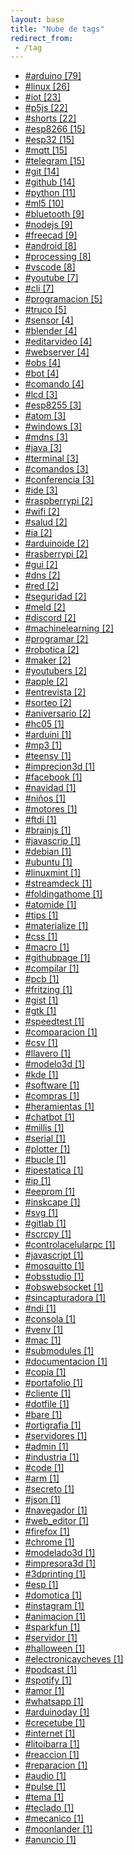 ```yaml
---
layout: base
title: "Nube de tags"
redirect_from:
 - /tag
---
```


<div class="link-list">
	<ul>
		<li>
			<a href="/tag/arduino">#arduino [79]</a>
		</li>
		<li>
			<a href="/tag/linux">#linux [26]</a>
		</li>
		<li>
			<a href="/tag/iot">#iot [23]</a>
		</li>
		<li>
			<a href="/tag/p5js">#p5js [22]</a>
		</li>
		<li>
			<a href="/tag/shorts">#shorts [22]</a>
		</li>
		<li>
			<a href="/tag/esp8266">#esp8266 [15]</a>
		</li>
		<li>
			<a href="/tag/esp32">#esp32 [15]</a>
		</li>
		<li>
			<a href="/tag/mqtt">#mqtt [15]</a>
		</li>
		<li>
			<a href="/tag/telegram">#telegram [15]</a>
		</li>
		<li>
			<a href="/tag/git">#git [14]</a>
		</li>
		<li>
			<a href="/tag/github">#github [14]</a>
		</li>
		<li>
			<a href="/tag/python">#python [11]</a>
		</li>
		<li>
			<a href="/tag/ml5">#ml5 [10]</a>
		</li>
		<li>
			<a href="/tag/bluetooth">#bluetooth [9]</a>
		</li>
		<li>
			<a href="/tag/nodejs">#nodejs [9]</a>
		</li>
		<li>
			<a href="/tag/freecad">#freecad [9]</a>
		</li>
		<li>
			<a href="/tag/android">#android [8]</a>
		</li>
		<li>
			<a href="/tag/processing">#processing [8]</a>
		</li>
		<li>
			<a href="/tag/vscode">#vscode [8]</a>
		</li>
		<li>
			<a href="/tag/youtube">#youtube [7]</a>
		</li>
		<li>
			<a href="/tag/cli">#cli [7]</a>
		</li>
		<li>
			<a href="/tag/programacion">#programacion [5]</a>
		</li>
		<li>
			<a href="/tag/truco">#truco [5]</a>
		</li>
		<li>
			<a href="/tag/sensor">#sensor [4]</a>
		</li>
		<li>
			<a href="/tag/blender">#blender [4]</a>
		</li>
		<li>
			<a href="/tag/editarvideo">#editarvideo [4]</a>
		</li>
		<li>
			<a href="/tag/webserver">#webserver [4]</a>
		</li>
		<li>
			<a href="/tag/obs">#obs [4]</a>
		</li>
		<li>
			<a href="/tag/bot">#bot [4]</a>
		</li>
		<li>
			<a href="/tag/comando">#comando [4]</a>
		</li>
		<li>
			<a href="/tag/lcd">#lcd [3]</a>
		</li>
		<li>
			<a href="/tag/esp8255">#esp8255 [3]</a>
		</li>
		<li>
			<a href="/tag/atom">#atom [3]</a>
		</li>
		<li>
			<a href="/tag/windows">#windows [3]</a>
		</li>
		<li>
			<a href="/tag/mdns">#mdns [3]</a>
		</li>
		<li>
			<a href="/tag/java">#java [3]</a>
		</li>
		<li>
			<a href="/tag/terminal">#terminal [3]</a>
		</li>
		<li>
			<a href="/tag/comandos">#comandos [3]</a>
		</li>
		<li>
			<a href="/tag/conferencia">#conferencia [3]</a>
		</li>
		<li>
			<a href="/tag/ide">#ide [3]</a>
		</li>
		<li>
			<a href="/tag/raspberrypi">#raspberrypi [2]</a>
		</li>
		<li>
			<a href="/tag/wifi">#wifi [2]</a>
		</li>
		<li>
			<a href="/tag/salud">#salud [2]</a>
		</li>
		<li>
			<a href="/tag/ia">#ia [2]</a>
		</li>
		<li>
			<a href="/tag/arduinoide">#arduinoide [2]</a>
		</li>
		<li>
			<a href="/tag/rasberrypi">#rasberrypi [2]</a>
		</li>
		<li>
			<a href="/tag/gui">#gui [2]</a>
		</li>
		<li>
			<a href="/tag/dns">#dns [2]</a>
		</li>
		<li>
			<a href="/tag/red">#red [2]</a>
		</li>
		<li>
			<a href="/tag/seguridad">#seguridad [2]</a>
		</li>
		<li>
			<a href="/tag/meld">#meld [2]</a>
		</li>
		<li>
			<a href="/tag/discord">#discord [2]</a>
		</li>
		<li>
			<a href="/tag/machinelearning">#machinelearning [2]</a>
		</li>
		<li>
			<a href="/tag/programar">#programar [2]</a>
		</li>
		<li>
			<a href="/tag/robotica">#robotica [2]</a>
		</li>
		<li>
			<a href="/tag/maker">#maker [2]</a>
		</li>
		<li>
			<a href="/tag/youtubers">#youtubers [2]</a>
		</li>
		<li>
			<a href="/tag/apple">#apple [2]</a>
		</li>
		<li>
			<a href="/tag/entrevista">#entrevista [2]</a>
		</li>
		<li>
			<a href="/tag/sorteo">#sorteo [2]</a>
		</li>
		<li>
			<a href="/tag/aniversario">#aniversario [2]</a>
		</li>
		<li>
			<a href="/tag/hc05">#hc05 [1]</a>
		</li>
		<li>
			<a href="/tag/arduini">#arduini [1]</a>
		</li>
		<li>
			<a href="/tag/mp3">#mp3 [1]</a>
		</li>
		<li>
			<a href="/tag/teensy">#teensy [1]</a>
		</li>
		<li>
			<a href="/tag/imprecion3d">#imprecion3d [1]</a>
		</li>
		<li>
			<a href="/tag/facebook">#facebook [1]</a>
		</li>
		<li>
			<a href="/tag/navidad">#navidad [1]</a>
		</li>
		<li>
			<a href="/tag/niños">#niños [1]</a>
		</li>
		<li>
			<a href="/tag/motores">#motores [1]</a>
		</li>
		<li>
			<a href="/tag/ftdi">#ftdi [1]</a>
		</li>
		<li>
			<a href="/tag/brainjs">#brainjs [1]</a>
		</li>
		<li>
			<a href="/tag/javascrip">#javascrip [1]</a>
		</li>
		<li>
			<a href="/tag/debian">#debian [1]</a>
		</li>
		<li>
			<a href="/tag/ubuntu">#ubuntu [1]</a>
		</li>
		<li>
			<a href="/tag/linuxmint">#linuxmint [1]</a>
		</li>
		<li>
			<a href="/tag/streamdeck">#streamdeck [1]</a>
		</li>
		<li>
			<a href="/tag/foldingathome">#foldingathome [1]</a>
		</li>
		<li>
			<a href="/tag/atomide">#atomide [1]</a>
		</li>
		<li>
			<a href="/tag/tips">#tips [1]</a>
		</li>
		<li>
			<a href="/tag/materialize">#materialize [1]</a>
		</li>
		<li>
			<a href="/tag/css">#css [1]</a>
		</li>
		<li>
			<a href="/tag/macro">#macro [1]</a>
		</li>
		<li>
			<a href="/tag/githubpage">#githubpage [1]</a>
		</li>
		<li>
			<a href="/tag/compilar">#compilar [1]</a>
		</li>
		<li>
			<a href="/tag/pcb">#pcb [1]</a>
		</li>
		<li>
			<a href="/tag/fritzing">#fritzing [1]</a>
		</li>
		<li>
			<a href="/tag/gist">#gist [1]</a>
		</li>
		<li>
			<a href="/tag/gtk">#gtk [1]</a>
		</li>
		<li>
			<a href="/tag/speedtest">#speedtest [1]</a>
		</li>
		<li>
			<a href="/tag/comparacion">#comparacion [1]</a>
		</li>
		<li>
			<a href="/tag/csv">#csv [1]</a>
		</li>
		<li>
			<a href="/tag/llavero">#llavero [1]</a>
		</li>
		<li>
			<a href="/tag/modelo3d">#modelo3d [1]</a>
		</li>
		<li>
			<a href="/tag/kde">#kde [1]</a>
		</li>
		<li>
			<a href="/tag/software">#software [1]</a>
		</li>
		<li>
			<a href="/tag/compras">#compras [1]</a>
		</li>
		<li>
			<a href="/tag/heramientas">#heramientas [1]</a>
		</li>
		<li>
			<a href="/tag/chatbot">#chatbot [1]</a>
		</li>
		<li>
			<a href="/tag/millis">#millis [1]</a>
		</li>
		<li>
			<a href="/tag/serial">#serial [1]</a>
		</li>
		<li>
			<a href="/tag/plotter">#plotter [1]</a>
		</li>
		<li>
			<a href="/tag/bucle">#bucle [1]</a>
		</li>
		<li>
			<a href="/tag/ipestatica">#ipestatica [1]</a>
		</li>
		<li>
			<a href="/tag/ip">#ip [1]</a>
		</li>
		<li>
			<a href="/tag/eeprom">#eeprom [1]</a>
		</li>
		<li>
			<a href="/tag/inskcape">#inskcape [1]</a>
		</li>
		<li>
			<a href="/tag/svg">#svg [1]</a>
		</li>
		<li>
			<a href="/tag/gitlab">#gitlab [1]</a>
		</li>
		<li>
			<a href="/tag/scrcpy">#scrcpy [1]</a>
		</li>
		<li>
			<a href="/tag/controlacelularpc">#controlacelularpc [1]</a>
		</li>
		<li>
			<a href="/tag/javascript">#javascript [1]</a>
		</li>
		<li>
			<a href="/tag/mosquitto">#mosquitto [1]</a>
		</li>
		<li>
			<a href="/tag/obsstudio">#obsstudio [1]</a>
		</li>
		<li>
			<a href="/tag/obswebsocket">#obswebsocket [1]</a>
		</li>
		<li>
			<a href="/tag/sincapturadora">#sincapturadora [1]</a>
		</li>
		<li>
			<a href="/tag/ndi">#ndi [1]</a>
		</li>
		<li>
			<a href="/tag/consola">#consola [1]</a>
		</li>
		<li>
			<a href="/tag/venv">#venv [1]</a>
		</li>
		<li>
			<a href="/tag/mac">#mac [1]</a>
		</li>
		<li>
			<a href="/tag/submodules">#submodules [1]</a>
		</li>
		<li>
			<a href="/tag/documentacion">#documentacion [1]</a>
		</li>
		<li>
			<a href="/tag/copia">#copia [1]</a>
		</li>
		<li>
			<a href="/tag/portafolio">#portafolio [1]</a>
		</li>
		<li>
			<a href="/tag/cliente">#cliente [1]</a>
		</li>
		<li>
			<a href="/tag/dotfile">#dotfile [1]</a>
		</li>
		<li>
			<a href="/tag/bare">#bare [1]</a>
		</li>
		<li>
			<a href="/tag/ortigrafia">#ortigrafia [1]</a>
		</li>
		<li>
			<a href="/tag/servidores">#servidores [1]</a>
		</li>
		<li>
			<a href="/tag/admin">#admin [1]</a>
		</li>
		<li>
			<a href="/tag/industria">#industria [1]</a>
		</li>
		<li>
			<a href="/tag/code">#code [1]</a>
		</li>
		<li>
			<a href="/tag/arm">#arm [1]</a>
		</li>
		<li>
			<a href="/tag/secreto">#secreto [1]</a>
		</li>
		<li>
			<a href="/tag/json">#json [1]</a>
		</li>
		<li>
			<a href="/tag/navegador">#navegador [1]</a>
		</li>
		<li>
			<a href="/tag/web_editor">#web_editor [1]</a>
		</li>
		<li>
			<a href="/tag/firefox">#firefox [1]</a>
		</li>
		<li>
			<a href="/tag/chrome">#chrome [1]</a>
		</li>
		<li>
			<a href="/tag/modelado3d">#modelado3d [1]</a>
		</li>
		<li>
			<a href="/tag/impresora3d">#impresora3d [1]</a>
		</li>
		<li>
			<a href="/tag/3dprinting">#3dprinting [1]</a>
		</li>
		<li>
			<a href="/tag/esp">#esp [1]</a>
		</li>
		<li>
			<a href="/tag/domotica">#domotica [1]</a>
		</li>
		<li>
			<a href="/tag/instagram">#instagram [1]</a>
		</li>
		<li>
			<a href="/tag/animacion">#animacion [1]</a>
		</li>
		<li>
			<a href="/tag/sparkfun">#sparkfun [1]</a>
		</li>
		<li>
			<a href="/tag/servidor">#servidor [1]</a>
		</li>
		<li>
			<a href="/tag/halloween">#halloween [1]</a>
		</li>
		<li>
			<a href="/tag/electronicaycheves">#electronicaycheves [1]</a>
		</li>
		<li>
			<a href="/tag/podcast">#podcast [1]</a>
		</li>
		<li>
			<a href="/tag/spotify">#spotify [1]</a>
		</li>
		<li>
			<a href="/tag/amor">#amor [1]</a>
		</li>
		<li>
			<a href="/tag/whatsapp">#whatsapp [1]</a>
		</li>
		<li>
			<a href="/tag/arduinoday">#arduinoday [1]</a>
		</li>
		<li>
			<a href="/tag/crecetube">#crecetube [1]</a>
		</li>
		<li>
			<a href="/tag/internet">#internet [1]</a>
		</li>
		<li>
			<a href="/tag/litoibarra">#litoibarra [1]</a>
		</li>
		<li>
			<a href="/tag/reaccion">#reaccion [1]</a>
		</li>
		<li>
			<a href="/tag/reparacion">#reparacion [1]</a>
		</li>
		<li>
			<a href="/tag/audio">#audio [1]</a>
		</li>
		<li>
			<a href="/tag/pulse">#pulse [1]</a>
		</li>
		<li>
			<a href="/tag/tema">#tema [1]</a>
		</li>
		<li>
			<a href="/tag/teclado">#teclado [1]</a>
		</li>
		<li>
			<a href="/tag/mecanico">#mecanico [1]</a>
		</li>
		<li>
			<a href="/tag/moonlander">#moonlander [1]</a>
		</li>
		<li>
			<a href="/tag/anuncio">#anuncio [1]</a>
		</li>
	</ul>
</div>
